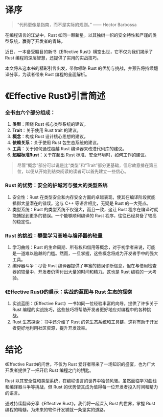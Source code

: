# 译序

> “代码更像是指南，而不是实际的规则。” —— Hector Barbossa

在编程语言的江湖中，Rust 如同一颗新星，以其独树一帜的安全特性和严谨的类型系统，赢得了开发者的青睐。

近日，一本备受瞩目的新书《Effective Rust》横空出世，它不仅为我们揭示了 Rust 编程的深层智慧，还提供了实用的实战技巧。

本文将从这本书的精彩引言出发，带你领略 Rust 的优势与挑战，并预告将持续翻译分享，为读者带来 Rust 编程的全面解析。

# 《Effective Rust》引言简述

### 全书由六个部分组成：

1. **类型**：围绕 Rust 核心类型系统的建议。
2. **Trait**：关于使用 Rust trait 的建议。
3. **概念**：构成 Rust 设计核心思想的建议。
4. **依赖关系**：关于使用 Rust 包生态系统的建议。
5. **工具**：关于如何通过超越 Rust 编译器来改进代码库的建议。
6. **超越标准Rust**：关于在超出 Rust 标准、安全环境时，如何工作的建议。

> 尽管“概念”部分可以说是比“类型”和“Trait”部分更基础，但它故意排在第三位，以便从开始到结束阅读的读者可以首先建立一些信心。

### Rust 的优势：安全的护城河与强大的类型系统

1. 安全性：Rust 在类型安全和内存安全方面的卓越表现，使其在编译阶段就能抵御大量潜在的错误。这与 C++ 等语言相比，无疑是 Rust 的一大亮点。
2. 类型系统：Rust 的类型系统不仅强大，而且一致，这让 Rust 程序在编译时就能捕捉到更多的错误。一个能够顺利编译的 Rust 程序，往往已经具备了较高的稳定性。

### Rust 的挑战：攀登学习高峰与编译器的较量
1. 学习曲线：Rust 的生命周期、所有权和借用等概念，对于初学者来说，可能是一道难以逾越的门槛。然而，一旦掌握，这些概念将成为开发者手中的强大工具。
2. 编译器斗争：尽管 Rust 编译器提供了丰富的错误诊断信息，但在与借用检查器的较量中，开发者仍需付出大量的时间和精力。这也是 Rust 编程的一大考验。

### 《Effective Rust》的启示：实战的蓝图与 Rust 生态的探索
1. 实战蓝图：《Effective Rust》一书如同一位经验丰富的向导，提供了许多关于 Rust 编程的实战技巧，这些技巧将帮助开发者更好地应对编程中的各种挑战。
2. Rust 生态探索：书中还介绍了 Rust 的包生态系统和工具链，这将有助于开发者更好地利用社区资源，提升开发效率。

# 结论

《Effective Rust》的问世，不仅为 Rust 爱好者带来了一场知识的盛宴，也为广大开发者提供了一把开启 Rust 编程之门的钥匙。

Rust 以其安全性和类型系统，在编程语言的世界中独领风骚。虽然面临学习曲线和编译器斗争等挑战，但 Rust 的优势使其成为值得每一位开发者投入时间和精力的语言。

通过持续翻译分享《Effective Rust》，我们将一起深入 Rust 的世界，掌握 Rust 编程的精髓，为未来的软件开发铺就一条坚实的道路。
